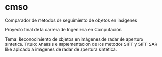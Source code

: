 # cmso

Comparador de métodos de seguimiento de objetos en imágenes 

Proyecto final de la carrera de Ingeniería en Computación. 

Tema: Reconocimiento de objetos en imágenes de radar de apertura sintética.
Título: Análisis e implementación de los métodos SIFT y SIFT-SAR like aplicado a imágenes de radar de apertura sintética.
